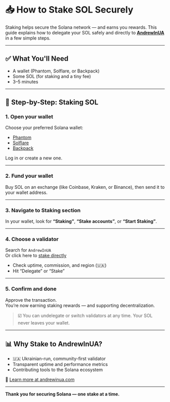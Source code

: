 # 📥 How to Stake SOL Securely

Staking helps secure the Solana network — and earns you rewards. This guide explains how to delegate your SOL safely and directly to [**AndrewInUA**](https://andrewinua.com/#stake) in a few simple steps.

---

## ✅ What You'll Need

- A wallet (Phantom, Solflare, or Backpack)
- Some SOL (for staking and a tiny fee)
- 3–5 minutes

---

## 🔐 Step-by-Step: Staking SOL

### 1. Open your wallet

Choose your preferred Solana wallet:
- [Phantom](https://phantom.app)
- [Solflare](https://solflare.com)
- [Backpack](https://www.backpack.app)

Log in or create a new one.

---

### 2. Fund your wallet

Buy SOL on an exchange (like Coinbase, Kraken, or Binance), then send it to your wallet address.

---

### 3. Navigate to Staking section

In your wallet, look for **“Staking”**, **“Stake accounts”**, or **“Start Staking”**.

---

### 4. Choose a validator

Search for `AndrewInUA`  
Or click here to [stake directly](https://andrewinua.com/#stake)

- Check uptime, commission, and region (🇺🇦)
- Hit “Delegate” or “Stake”

---

### 5. Confirm and done

Approve the transaction.  
You’re now earning staking rewards — and supporting decentralization.

> ☑️ You can undelegate or switch validators at any time. Your SOL never leaves your wallet.

---

## 📊 Why Stake to AndrewInUA?

- 🇺🇦 Ukrainian-run, community-first validator
- Transparent uptime and performance metrics
- Contributing tools to the Solana ecosystem

🔗 [Learn more at andrewinua.com](https://andrewinua.com)

---

**Thank you for securing Solana — one stake at a time.**
